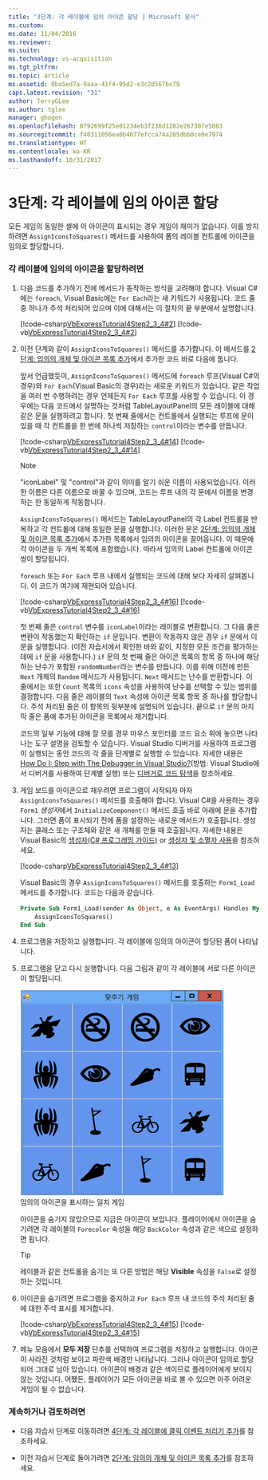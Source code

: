 ```yaml
---
title: "3단계: 각 레이블에 임의 아이콘 할당 | Microsoft 문서"
ms.custom: 
ms.date: 11/04/2016
ms.reviewer: 
ms.suite: 
ms.technology: vs-acquisition
ms.tgt_pltfrm: 
ms.topic: article
ms.assetid: 0ba5ed7a-9aaa-41f4-95d2-e3c2d567bc79
caps.latest.revision: "31"
author: TerryGLee
ms.author: tglee
manager: ghogen
ms.openlocfilehash: 0f92699f25e01234eb3f236d1282e267307e5083
ms.sourcegitcommit: f40311056ea0b4677efcca74a285dbb0ce0e7974
ms.translationtype: HT
ms.contentlocale: ko-KR
ms.lasthandoff: 10/31/2017
---
```

# <a name="step-3-assign-a-random-icon-to-each-label"></a>3단계: 각 레이블에 임의 아이콘 할당
모든 게임의 동일한 셀에 이 아이콘이 표시되는 경우 게임이 재미가 없습니다. 이를 방지하려면 `AssignIconsToSquares()` 메서드를 사용하여 폼의 레이블 컨트롤에 아이콘을 임의로 할당합니다.  
  
### <a name="to-assign-a-random-icon-to-each-label"></a>각 레이블에 임의의 아이콘을 할당하려면  
  
1.  다음 코드를 추가하기 전에 메서드가 동작하는 방식을 고려해야 합니다. Visual C#에는 `foreach`, Visual Basic에는 `For Each`라는 새 키워드가 사용됩니다. 코드 줄 중 하나가 주석 처리되어 있으며 이에 대해서는 이 절차의 끝 부분에서 설명합니다.  
  
     [!code-csharp[VbExpressTutorial4Step2_3_4#2](../ide/codesnippet/CSharp/step-3-assign-a-random-icon-to-each-label_1.cs)]
     [!code-vb[VbExpressTutorial4Step2_3_4#2](../ide/codesnippet/VisualBasic/step-3-assign-a-random-icon-to-each-label_1.vb)]  
  
2.  이전 단계와 같이 `AssignIconsToSquares()` 메서드를 추가합니다. 이 메서드를 [2단계: 임의의 개체 및 아이콘 목록 추가](../ide/step-2-add-a-random-object-and-a-list-of-icons.md)에서 추가한 코드 바로 다음에 둡니다.  
  
     앞서 언급했듯이, `AssignIconsToSquares()` 메서드에 `foreach` 루프(Visual C#의 경우)와 `For Each`(Visual Basic의 경우)라는 새로운 키워드가 있습니다. 같은 작업을 여러 번 수행하려는 경우 언제든지 `For Each` 루프를 사용할 수 있습니다. 이 경우에는 다음 코드에서 설명하는 것처럼 TableLayoutPanel의 모든 레이블에 대해 같은 문을 실행하려고 합니다. 첫 번째 줄에서는 컨트롤에서 실행되는 루프에 문이 있을 때 각 컨트롤을 한 번에 하나씩 저장하는 `control`이라는 변수를 만듭니다.  
  
     [!code-csharp[VbExpressTutorial4Step2_3_4#14](../ide/codesnippet/CSharp/step-3-assign-a-random-icon-to-each-label_2.cs)]
     [!code-vb[VbExpressTutorial4Step2_3_4#14](../ide/codesnippet/VisualBasic/step-3-assign-a-random-icon-to-each-label_2.vb)]  
  
    > [!NOTE]
    >  "iconLabel" 및 "control"과 같이 의미를 알기 쉬운 이름이 사용되었습니다. 이러한 이름은 다른 이름으로 바꿀 수 있으며, 코드는 루프 내의 각 문에서 이름을 변경하는 한 동일하게 작동합니다.  
  
     `AssignIconsToSquares()` 메서드는 TableLayoutPanel의 각 Label 컨트롤을 반복하고 각 컨트롤에 대해 동일한 문을 실행합니다. 이러한 문은 [2단계: 임의의 개체 및 아이콘 목록 추가](../ide/step-2-add-a-random-object-and-a-list-of-icons.md)에서 추가한 목록에서 임의의 아이콘을 끌어옵니다. 이 때문에 각 아이콘을 두 개씩 목록에 포함했습니다. 따라서 임의의 Label 컨트롤에 아이콘 쌍이 할당됩니다.  
  
     `foreach` 또는 `For Each` 루프 내에서 실행되는 코드에 대해 보다 자세히 살펴봅니다. 이 코드가 여기에 재현되어 있습니다.  
  
     [!code-csharp[VbExpressTutorial4Step2_3_4#16](../ide/codesnippet/CSharp/step-3-assign-a-random-icon-to-each-label_3.cs)]
     [!code-vb[VbExpressTutorial4Step2_3_4#16](../ide/codesnippet/VisualBasic/step-3-assign-a-random-icon-to-each-label_3.vb)]  
  
     첫 번째 줄은 `control` 변수를 `iconLabel`이라는 레이블로 변환합니다. 그 다음 줄은 변환이 작동했는지 확인하는 `if` 문입니다. 변환이 작동하지 않은 경우 `if` 문에서 이 문을 실행합니다. (이전 자습서에서 확인한 바와 같이, 지정한 모든 조건을 평가하는 데에 `if` 문을 사용합니다.) `if` 문의 첫 번째 줄은 아이콘 목록의 항목 중 하나에 해당하는 난수가 포함된 `randomNumber`라는 변수를 만듭니다. 이를 위해 이전에 만든 `Next` 개체의 `Random` 메서드가 사용됩니다. `Next` 메서드는 난수를 반환합니다. 이 줄에서는 또한 `Count` 목록의 `icons` 속성을 사용하여 난수를 선택할 수 있는 범위를 결정합니다. 다음 줄은 레이블의 `Text` 속성에 아이콘 목록 항목 중 하나를 할당합니다. 주석 처리된 줄은 이 항목의 뒷부분에 설명되어 있습니다. 끝으로 `if` 문의 마지막 줄은 폼에 추가된 아이콘을 목록에서 제거합니다.  
  
     코드의 일부 기능에 대해 잘 모를 경우 마우스 포인터를 코드 요소 위에 놓으면 나타나는 도구 설명을 검토할 수 있습니다. Visual Studio 디버거를 사용하여 프로그램이 실행되는 동안 코드의 각 줄을 단계별로 실행할 수 있습니다. 자세한 내용은 [How Do I: Step with The Debugger in Visual Studio?](http://msdn.microsoft.com/vstudio/ee672313.aspx)(방법: Visual Studio에서 디버거를 사용하여 단계별 실행) 또는 [디버거로 코드 탐색](../debugger/navigating-through-code-with-the-debugger.md)을 참조하세요.  
  
3.  게임 보드를 아이콘으로 채우려면 프로그램이 시작되자 마자 `AssignIconsToSquares()` 메서드를 호출해야 합니다. Visual C#을 사용하는 경우 `Form1` *생성자*에서 `InitializeComponent()` 메서드 호출 바로 아래에 문을 추가합니다. 그러면 폼이 표시되기 전에 폼을 설정하는 새로운 메서드가 호출됩니다. 생성자는 클래스 또는 구조체와 같은 새 개체를 만들 때 호출됩니다. 자세한 내용은 Visual Basic의 [생성자(C# 프로그래밍 가이드)](http://msdn.microsoft.com/library/ace5hbzh.aspx) or [생성자 및 소멸자 사용](http://msdn.microsoft.com/library/2z08e49e.aspx)을 참조하세요.  
  
     [!code-csharp[VbExpressTutorial4Step2_3_4#13](../ide/codesnippet/CSharp/step-3-assign-a-random-icon-to-each-label_4.cs)]  
  
     Visual Basic의 경우 `AssignIconsToSquares()` 메서드를 호출하는 `Form1_Load` 메서드를 추가합니다. 코드는 다음과 같습니다.  
  
    ```vb  
    Private Sub Form1_Load(sender As Object, e As EventArgs) Handles MyBase.Load  
        AssignIconsToSquares()  
    End Sub  
    ```  
  
4.  프로그램을 저장하고 실행합니다. 각 레이블에 임의의 아이콘이 할당된 폼이 나타납니다.  
  
5.  프로그램을 닫고 다시 실행합니다. 다음 그림과 같이 각 레이블에 서로 다른 아이콘이 할당됩니다.  
  
     ![임의의 아이콘을 표시하는 일치 게임](../ide/media/express_tut4step3.png "Express_Tut4Step3")  
임의의 아이콘을 표시하는 일치 게임  
  
     아이콘을 숨기지 않았으므로 지금은 아이콘이 보입니다. 플레이어에서 아이콘을 숨기려면 각 레이블의 `Forecolor` 속성을 해당 `BackColor` 속성과 같은 색으로 설정하면 됩니다.  
  
    > [!TIP]
    >  레이블과 같은 컨트롤을 숨기는 또 다른 방법은 해당 **Visible** 속성을 `False`로 설정하는 것입니다.  
  
6.  아이콘을 숨기려면 프로그램을 중지하고 `For Each` 루프 내 코드의 주석 처리된 줄에 대한 주석 표시를 제거합니다.  
  
     [!code-csharp[VbExpressTutorial4Step2_3_4#15](../ide/codesnippet/CSharp/step-3-assign-a-random-icon-to-each-label_5.cs)]
     [!code-vb[VbExpressTutorial4Step2_3_4#15](../ide/codesnippet/VisualBasic/step-3-assign-a-random-icon-to-each-label_5.vb)]  
  
7.  메뉴 모음에서 **모두 저장** 단추를 선택하여 프로그램을 저장하고 실행합니다. 아이콘이 사라진 것처럼 보이고 파란색 배경만 나타납니다. 그러나 아이콘이 임의로 할당되어 그대로 남아 있습니다. 아이콘이 배경과 같은 색이므로 플레이어에게 보이지 않는 것입니다. 어쨌든, 플레이어가 모든 아이콘을 바로 볼 수 있으면 아주 어려운 게임이 될 수 없습니다.  
  
### <a name="to-continue-or-review"></a>계속하거나 검토하려면  
  
-   다음 자습서 단계로 이동하려면 [4단계: 각 레이블에 클릭 이벤트 처리기 추가](../ide/step-4-add-a-click-event-handler-to-each-label.md)를 참조하세요.  
  
-   이전 자습서 단계로 돌아가려면 [2단계: 임의의 개체 및 아이콘 목록 추가](../ide/step-2-add-a-random-object-and-a-list-of-icons.md)를 참조하세요.